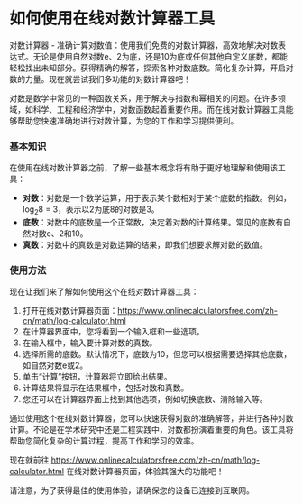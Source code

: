 如何使用在线对数计算器工具
=============

对数计算器 - 准确计算对数值：使用我们免费的对数计算器，高效地解决对数表达式。无论是使用自然对数e、2为底，还是10为底或任何其他自定义底数，都能轻松找出未知部分。获得精确的解答，探索各种对数底数。简化复杂计算，开启对数的力量。现在就尝试我们多功能的对数计算器吧！

对数是数学中常见的一种函数关系，用于解决与指数和幂相关的问题。在许多领域，如科学、工程和经济学中，对数函数起着重要作用。而在线对数计算器工具能够帮助您快速准确地进行对数计算，为您的工作和学习提供便利。

### 基本知识

在使用在线对数计算器之前，了解一些基本概念将有助于更好地理解和使用该工具：

- **对数**：对数是一个数学运算，用于表示某个数相对于某个底数的指数。例如，log<sub>2</sub>8 = 3，表示以2为底8的对数是3。
- **底数**：对数中的底数是一个正常数，决定着对数的计算结果。常见的底数有自然对数e、2和10。
- **真数**：对数中的真数是对数运算的结果，即我们想要求解对数的数值。

### 使用方法

现在让我们来了解如何使用这个在线对数计算器工具：

1. 打开在线对数计算器页面：<https://www.onlinecalculatorsfree.com/zh-cn/math/log-calculator.html>
2. 在计算器界面中，您将看到一个输入框和一些选项。
3. 在输入框中，输入要计算对数的真数。
4. 选择所需的底数。默认情况下，底数为10，但您可以根据需要选择其他底数，如自然对数e或2。
5. 单击“计算”按钮，计算器将立即给出结果。
6. 计算结果将显示在结果框中，包括对数和真数。
7. 您还可以在计算器界面上找到其他选项，例如切换底数、清除输入等。

通过使用这个在线对数计算器，您可以快速获得对数的准确解答，并进行各种对数计算。不论是在学术研究中还是工程实践中，对数都扮演着重要的角色。该工具将帮助您简化复杂的计算过程，提高工作和学习的效率。

现在就前往 https://www.onlinecalculatorsfree.com/zh-cn/math/log-calculator.html 在线对数计算器页面，体验其强大的功能吧！

请注意，为了获得最佳的使用体验，请确保您的设备已连接到互联网。